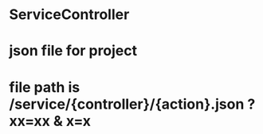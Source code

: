 # ServiceController
# json file for project
# file path is  /service/{controller}/{action}.json ? xx=xx & x=x 